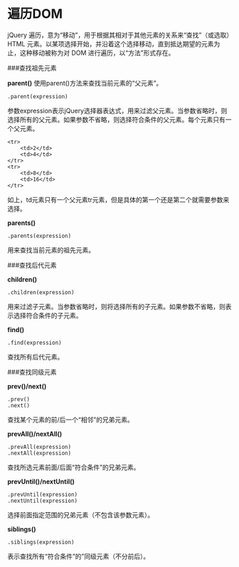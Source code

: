 遍历DOM
===================
jQuery 遍历，意为“移动”，用于根据其相对于其他元素的关系来“查找”（或选取）HTML 元素。以某项选择开始，并沿着这个选择移动，直到抵达期望的元素为止，这种移动被称为对 DOM 进行遍历，以“方法”形式存在。

###查找祖先元素

**parent()**
使用parent()方法来查找当前元素的“父元素”。

    .parent(expression) 
参数expression表示jQuery选择器表达式，用来过滤父元素。当参数省略时，则选择所有的父元素。如果参数不省略，则选择符合条件的父元素。每个元素只有一个父元素。

    <tr>
        <td>2</td>
        <td>4</td>
    </tr>
    <tr>
        <td>8</td>
        <td>16</td>
    </tr>
如上，td元素只有一个父元素tr元素，但是具体的第一个还是第二个就需要参数来选择。

**parents()**

    .parents(expression)
用来查找当前元素的祖先元素。

###查找后代元素

**children()**

    .children(expression)
用来过滤子元素。当参数省略时，则将选择所有的子元素。如果参数不省略，则表示选择符合条件的子元素。

**find()**

    .find(expression)
查找所有后代元素。

###查找同级元素

**prev()/next()**

    .prev()
    .next()
查找某个元素的前/后一个“相邻”的兄弟元素。

**prevAll()/nextAll()**

    .prevAll(expression)
    .nextAll(expression)
查找所选元素前面/后面“符合条件”的兄弟元素。

**prevUntil()/nextUntil()**

    .prevUntil(expression)
    .nextUntil(expression)
选择前面指定范围的兄弟元素（不包含该参数元素）。 

**siblings()**

    .siblings(expression)

表示查找所有“符合条件”的”同级元素（不分前后）。






